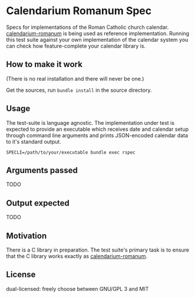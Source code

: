 # Calendarium Romanum Spec

Specs for implementations of the Roman Catholic church
calendar.
[calendarium-romanum][caro] is being used as reference implementation.
Running this test suite against your own implementation
of the calendar system you can check how feature-complete
your calendar library is.

## How to make it work

(There is no real installation and there will never be one.)

Get the sources, run `bundle install` in the source directory.

## Usage

The test-suite is language agnostic.
The implementation under test is expected to provide an executable
which receives date and calendar setup through command line
arguments and prints JSON-encoded calendar data
to it's standard output.

```
SPECLI=/path/to/your/executable bundle exec rspec
```

## Arguments passed

TODO

## Output expected

TODO

## Motivation

There is a C library in preparation.
The test suite's primary task is to ensure that the C library
works exactly as [calendarium-romanum][caro].

## License

dual-licensed: freely choose between GNU/GPL 3 and MIT

[caro]: https://github.com/igneus/calendarium-romanum
